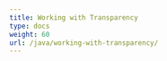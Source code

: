 ```yaml
---
title: Working with Transparency
type: docs
weight: 60
url: /java/working-with-transparency/
---
```



